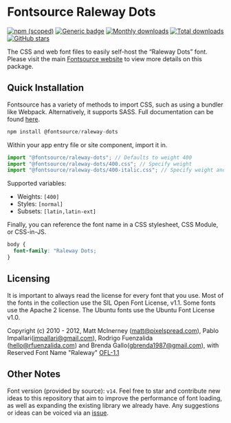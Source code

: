 # Fontsource Raleway Dots

[![npm (scoped)](https://img.shields.io/npm/v/@fontsource/raleway-dots?color=brightgreen)](https://www.npmjs.com/package/@fontsource/raleway-dots) [![Generic badge](https://img.shields.io/badge/fontsource-passing-brightgreen)](https://github.com/fontsource/fontsource) [![Monthly downloads](https://badgen.net/npm/dm/@fontsource/raleway-dots)](https://github.com/fontsource/fontsource) [![Total downloads](https://badgen.net/npm/dt/@fontsource/raleway-dots)](https://github.com/fontsource/fontsource) [![GitHub stars](https://img.shields.io/github/stars/fontsource/fontsource.svg?style=social&label=Star)](https://github.com/fontsource/fontsource/stargazers)

The CSS and web font files to easily self-host the “Raleway Dots” font. Please visit the main [Fontsource website](https://fontsource.org/fonts/raleway-dots) to view more details on this package.

## Quick Installation

Fontsource has a variety of methods to import CSS, such as using a bundler like Webpack. Alternatively, it supports SASS. Full documentation can be found [here](https://beta.fontsource.org/docs/getting-started/introduction).

```javascript
npm install @fontsource/raleway-dots
```

Within your app entry file or site component, import it in.

```javascript
import "@fontsource/raleway-dots"; // Defaults to weight 400
import "@fontsource/raleway-dots/400.css"; // Specify weight
import "@fontsource/raleway-dots/400-italic.css"; // Specify weight and style

```

Supported variables:
- Weights: `[400]`
- Styles: `[normal]`
- Subsets: `[latin,latin-ext]`

Finally, you can reference the font name in a CSS stylesheet, CSS Module, or CSS-in-JS.

```css
body {
  font-family: "Raleway Dots;
}
```

## Licensing
It is important to always read the license for every font that you use.
Most of the fonts in the collection use the SIL Open Font License, v1.1. Some fonts use the Apache 2 license. The Ubuntu fonts use the Ubuntu Font License v1.0.

Copyright (c) 2010 - 2012, Matt McInerney (matt@pixelspread.com), Pablo Impallari(impallari@gmail.com), Rodrigo Fuenzalida (hello@rfuenzalida.com) and Brenda Gallo(gbrenda1987@gmail.com), with Reserved Font Name "Raleway"
[OFL-1.1](http://scripts.sil.org/OFL)

## Other Notes
Font version (provided by source): `v14`.
Feel free to star and contribute new ideas to this repository that aim to improve the performance of font loading, as well as expanding the existing library we already have. Any suggestions or ideas can be voiced via an [issue](https://github.com/fontsource/fontsource/issues).